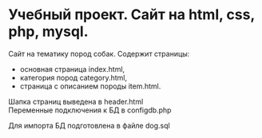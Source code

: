# Учебный проект. Сайт на html, css, php, mysql.
Сайт на тематику пород собак. Содержит страницы:  
- основная страница index.html,  
- категория пород category.html,  
- страница с описанием породы item.html.  
  
Шапка страниц выведена в header.html  
Переменные подключения к БД в configdb.php  

Для импорта БД подготовлена в файле dog.sql
